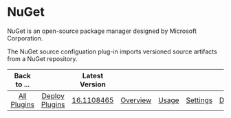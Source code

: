 
NuGet
=====

NuGet is an open-source package manager designed by Microsoft Corporation.

The NuGet source configuation plug-in imports versioned source artifacts from a NuGet repository.


|Back to ...||Latest Version|||||
| :---: | :---: | :---: | :---: | :---: | :---: | :---: |
|[All Plugins](../../index.md)|[Deploy Plugins](../README.md)|[16.1108465](https://raw.githubusercontent.com/UrbanCode/IBM-UCD-PLUGINS/main/files/nuget-source-config/nuget-source-config-16.1108465.zip)|[Overview](overview.md)|[Usage](usage.md)|[Settings](settings.md)|[Downloads](downloads.md)|
